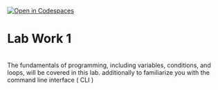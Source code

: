 [![Open in Codespaces](https://classroom.github.com/assets/launch-codespace-7f7980b617ed060a017424585567c406b6ee15c891e84e1186181d67ecf80aa0.svg)](https://classroom.github.com/open-in-codespaces?assignment_repo_id=10882920)

<h1> Lab Work 1 </h1><br>
The fundamentals of programming, including variables, conditions, and loops, will be covered in this lab. additionally to familiarize you with the command line interface ( CLI )
